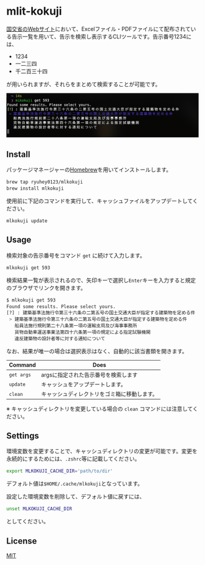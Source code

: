 # mlit-kokuji

[国交省のWebサイト](https://www.mlit.go.jp/notice/)において、Excelファイル・PDFファイルにて配布されている告示一覧を用いて、告示を検索し表示するCLIツールです。告示番号1234には、

- 1234
- 一二三四
- 千二百三十四

が用いられますが、それらをまとめて検索することが可能です。

![Screenshot](./asset/Screenshot.png)



## Install

パッケージマネージャーの[Homebrew](https://brew.sh/index_ja)を用いてインストールします。

```sh
brew tap ryuhey0123/mlkokuji
brew install mlkokuji
```

使用前に下記のコマンドを実行して、キャッシュファイルをアップデートしてください。

```sh
mlkokuji update
```



## Usage

検索対象の告示番号をコマンド `get` に続けて入力します。

```sh
mlkokuji get 593
```

検索結果一覧が表示されるので、矢印キーで選択し`Enter`キーを入力すると規定のブラウザでリンクを開きます。

```sh
$ mlkokuji get 593
Found some results. Please select yours.
[?] : 建築基準法施行令第三十六条の二第五号の国土交通大臣が指定する建築物を定める件
 > 建築基準法施行令第三十六条の二第五号の国土交通大臣が指定する建築物を定める件
   船員法施行規則第二十八条第一項の運輸支局及び海事事務所
   貨物自動車運送事業法第四十六条第一項の規定による指定試験機関
   違反建築物の設計者等に対する通知について
```

なお、結果が唯一の場合は選択表示はなく、自動的に該当書類を開きます。

| Command    | Does                                         |
| ---------- | -------------------------------------------- |
| `get args` | argsに指定された告示番号を検索します         |
| `update`   | キャッシュをアップデートします。             |
| `clean`    | キャッシュディレクトリをゴミ箱に移動します。 |

※ キャッシュディレクトリを変更している場合の `clean` コマンドには注意してください。



## Settings

環境変数を変更することで、キャッシュディレクトリの変更が可能です。変更を永続的にするためには、`.zshrc`等に記載してください。

```sh
export MLKOKUJI_CACHE_DIR='path/to/dir'
```

デフォルト値は`$HOME/.cache/mlkokuji`となっています。

設定した環境変数を削除して、デフォルト値に戻すには、

```sh
unset MLKOKUJI_CACHE_DIR
```

としてください。



## License

[MIT](https://choosealicense.com/licenses/mit/)

